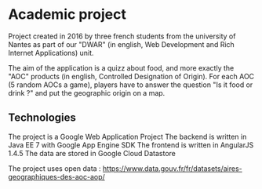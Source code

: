 # Academic project

Project created in 2016 by three french students from the university of Nantes as part of our "DWAR" (in english, Web Development and Rich Internet Applications) unit.

The aim of the application is a quizz about food, and more exactly the "AOC" products (in english, Controlled Designation of Origin).
For each AOC (5 random AOCs a game), players have to answer the question "Is it food or drink ?" and put the geographic origin on a map.


## Technologies

The project is a Google Web Application Project
The backend is written in Java EE 7 with Google App Engine SDK
The frontend is written in AngularJS 1.4.5
The data are stored in Google Cloud Datastore

The project uses open data :  https://www.data.gouv.fr/fr/datasets/aires-geographiques-des-aoc-aop/
